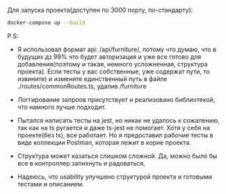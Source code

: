 Для запуска проекта(доступен по 3000 порту, по-стандарту):
```bash
docker-compose up --build
```

P.S:
- Я использовал формат api: /api/furniture/<type>, потому что думаю, что в будущих дз 99% что будет авторизация и уже все готово для добавления(поэтому и такая, немного усложненная, структура проекта). Если тесты у вас собственные, уже содержат пути, то извините) и измените единственный путь в файле ./routes/commonRoutes.ts, удалив /furniture

- Логгирование запроов присутствует и реализовано библиотекой, что намного лучше подходит.

- Пытался написать тесты на jest, но никак не удалось к сожалению, так как на ts ругается и даже ts-jest не помогает. Хотя у себя на проекте(без ts), все работает. Но я предоставил рабочие тесты в виде коллекции Postman, которая лежит в корне проекта.

- Структура может казаться слишком сложной. Да, можно было бы все в контроллер запихнуть и радоваться,

- Надеюсь, что usability улучшено структурой проекта и готовыми тестами и описанием.